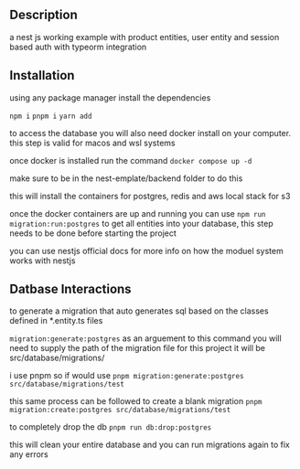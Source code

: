 

## Description

a nest js working example with product entities, user entity and session based auth with typeorm integration

## Installation

using any package manager install the dependencies 

`npm i`
`pnpm i`
`yarn add`

to access the database you will also need docker install on your computer. this step is valid for macos and wsl systems

once docker is installed run the command 
  `docker compose up -d`

make sure to be in the nest-emplate/backend folder to do this

this will install the containers for postgres, redis and aws local stack for s3

once the docker containers are up and running you can use 
`npm run migration:run:postgres`
to get all entities into your database, this step needs to be done before starting the project

you can use nestjs official docs for more info on how the moduel system works with nestjs

## Datbase Interactions
to generate a migration that auto generates sql based on the classes defined in *.entity.ts files

`migration:generate:postgres` as an arguement to this command you will need to supply the path of the migration file
for this project it will be src/database/migrations/<name of file>

i use pnpm so if would use 
`pnpm migration:generate:postgres src/database/migrations/test` 
 
 this same process can be followed to create a blank migration
`pnpm migration:create:postgres src/database/migrations/test`

to completely drop the db
`pnpm run db:drop:postgres`

this will clean your entire database and you can run migrations again to fix any errors
 
 
